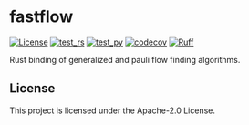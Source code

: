 # fastflow

[![License](https://img.shields.io/github/license/TeamGraphix/fastflow)](https://github.com/TeamGraphix/fastflow?tab=Apache-2.0-1-ov-file)
[![test_rs](https://github.com/TeamGraphix/fastflow/actions/workflows/test_rs.yml/badge.svg)](https://github.com/TeamGraphix/fastflow/actions/workflows/test_rs.yml)
[![test_py](https://github.com/TeamGraphix/fastflow/actions/workflows/test_py.yml/badge.svg)](https://github.com/TeamGraphix/fastflow/actions/workflows/test_py.yml)
[![codecov](https://codecov.io/github/TeamGraphix/fastflow/graph/badge.svg?token=JPLJWWPNF4)](https://codecov.io/github/TeamGraphix/fastflow)
[![Ruff](https://img.shields.io/endpoint?url=https://raw.githubusercontent.com/astral-sh/ruff/main/assets/badge/v2.json)](https://github.com/astral-sh/ruff)

Rust binding of generalized and pauli flow finding algorithms.

## License

This project is licensed under the Apache-2.0 License.
